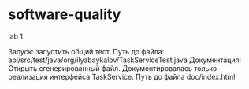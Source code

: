 # software-quality

lab 1

Запуск: запустить общий тест. Путь до файла: api/src/test/java/org/ilyabaykalov/TaskServiceTest.java
Документация: Открыть сгенерированный файл. Документировалась только реализация интерфейса TaskService. Путь до файла doc/index.html
